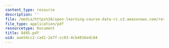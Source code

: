```yaml
---
content_type: resource
description: ''
file: /media/https%3A/open-learning-course-data-rc.s3.amazonaws.com/res-12-000-evolution-of-physical-oceanography-spring-2007/aae54cc2cad12e7fcc034cb4016edc84_8485.pdf
file_type: application/pdf
resourcetype: Document
title: 8485.pdf
uid: aae54cc2-cad1-2e7f-cc03-4cb4016edc84
---
```

